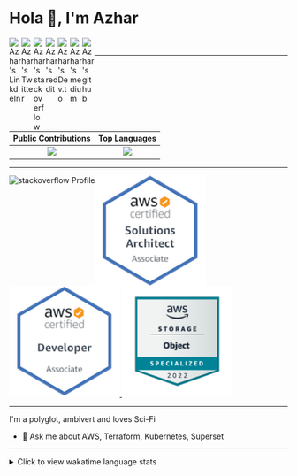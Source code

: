 # Hola 👋, I'm Azhar

<!--
**azhar22k/azhar22k** is a ✨ _special_ ✨ repository because its `README.md` (this file) appears on your GitHub profile.

Here are some ideas to get you started:

- 🔭 I’m currently working on AWS, Terraform
- 🌱 I’m currently learning ...
- 👯 I’m looking to collaborate on ...
- 🤔 I’m looking for help with ...
- 💬 Ask me about ...
- 📫 How to reach me: ...
- 😄 Pronouns: ...
- ⚡ Fun fact: ...
-->
<a href="https://www.linkedin.com/in/azhar22k/" target="_blank">
  <img align="left" alt="Azhar's LinkdeIn" width="22px" src="https://cdn.jsdelivr.net/npm/simple-icons@v3/icons/linkedin.svg" />
</a>
<a href="https://twitter.com/azhar22k/" target="_blank">
  <img align="left" alt="Azhar's Twitter" width="22px" src="https://cdn.jsdelivr.net/npm/simple-icons@v3/icons/twitter.svg" />
</a>
<a href="https://stackoverflow.com/users/6426237/azhar22k" target="_blank">
  <img align="left" alt="Azhar's stackoverflow" width="22px" src="https://cdn.jsdelivr.net/npm/simple-icons@v3/icons/stackoverflow.svg" />
</a>
<a href="https://www.reddit.com/user/azhar22kz" target="_blank">
  <img align="left" alt="Azhar's reddit" width="22px" src="https://cdn.jsdelivr.net/npm/simple-icons@v3/icons/reddit.svg" />
</a>
<a href="https://dev.to/azhar22k" target="_blank">
  <img align="left" alt="Azhar's Dev.to" width="22px" src="https://cdn.jsdelivr.net/npm/simple-icons@v3/icons/dev-dot-to.svg" />
</a>
<a href="https://medium.com/@azhar22k" target="_blank">
  <img align="left" alt="Azhar's medium" width="22px" src="https://cdn.jsdelivr.net/npm/simple-icons@v3/icons/medium.svg" />
</a>
<a href="https://azhar22k.github.io" target="_blank">
  <img align="left" alt="Azhar's github" width="22px" src="https://cdn.jsdelivr.net/npm/simple-icons@v3/icons/blogger.svg" />
</a>
<br>
<hr>

Public Contributions             |  Top Languages
:-------------------------:|:-------------------------:
![](https://github-readme-stats.vercel.app/api?username=azhar22k&show_icons=true&count_private=true&bg_color=30,e96443,904e95&title_color=fff&text_color=fff)  |  ![](https://github-readme-stats.vercel.app/api/top-langs/?username=azhar22k&layout=compact&bg_color=30,e96443,904e95&title_color=fff&text_color=fff&hide=html,css)
<hr>

<a href="https://stackoverflow.com/users/6426237/azhar22k" target="_blank">
  <img align="left" alt="stackoverflow Profile" src="https://github-readme-stackoverflow.vercel.app/?userID=6426237" >
</a>
<a href="https://www.youracclaim.com/badges/35d0e149-1a64-454b-b800-ce45435dc418/public_url" target="_blank">
  <img align="left" alt="Solutions Architect Associate" width="200px" src="https://github.com/azhar22k/azhar22k/blob/master/aws-certified-solutions-architect-associate.png?raw=true" />
</a>
<a href="https://www.youracclaim.com/badges/4bcbaa97-1fe9-432b-bb1f-378ff7e338a6/public_url" target="_blank">
  <img alt="Developer Associate" width="200px" src="https://github.com/azhar22k/azhar22k/blob/master/aws-certified-developer-associate.png?raw=true" />
</a>
<a href="https://www.credly.com/badges/a13053a4-2145-4a26-aa81-f7bf05b7154d/public_url" target="_blank">
  <img alt="Object Storage Specialized" width="200px" src="https://github.com/azhar22k/azhar22k/blob/master/aws-storage-object-specialized.png?raw=true" />
</a>

<hr>
I'm a polyglot, ambivert and loves Sci-Fi

- 💬 Ask me about AWS, Terraform, Kubernetes, Superset
<hr>
<details>
  <summary>Click to view wakatime language stats</summary> 
<img align="left" src="https://wakatime.com/share/@f33c1581-5370-46dd-b920-21d1f611fe0d/4a37a4fa-4dfe-404b-8547-711d4fcf6722.svg" />
</details>
